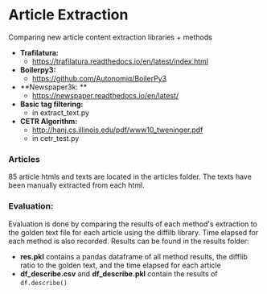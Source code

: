 # Article Extraction
Comparing new article content extraction libraries + methods
  - **Trafilatura:** 
    - https://trafilatura.readthedocs.io/en/latest/index.html
  - **Boilerpy3:** 
    - https://github.com/Autonomiq/BoilerPy3
  - **Newspaper3k: **
    - https://newspaper.readthedocs.io/en/latest/
  - **Basic tag filtering:**
    - in extract_text.py
  - **CETR Algorithm:**
    - http://hanj.cs.illinois.edu/pdf/www10_tweninger.pdf
    - in cetr_test.py

### Articles
85 article htmls and texts are located in the articles folder. The texts have been manually extracted from each html. 

### Evaluation:
Evaluation is done by comparing the results of each method's extraction to the golden text file for each article using the diffilb library.
Time elapsed for each method is also recorded.
Results can be found in the results folder:
  - **res.pkl** contains a pandas dataframe of all method results, the difflib ratio to the golden text, and the time elapsed for each article
  - **df_describe.csv** and **df_describe.pkl** contain the results of ```df.describe()```


